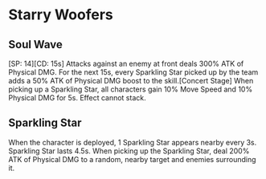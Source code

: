 # Starry Woofers

## Soul Wave

[SP: 14][CD: 15s] Attacks against an enemy at front deals 300% ATK of Physical DMG. For the next 15s, every Sparkling Star picked up by the team adds a 50% ATK of Physical DMG boost to the skill.[Concert Stage] When picking up a Sparkling Star, all characters gain 10% Move Speed and 10% Physical DMG for 5s. Effect cannot stack.

## Sparkling Star

When the character is deployed, 1 Sparkling Star appears nearby every 3s. Sparkling Star lasts 4.5s. When picking up the Sparkling Star, deal 200% ATK of Physical DMG to a random, nearby target and enemies surrounding it.